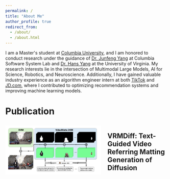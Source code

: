 ```yaml
---
permalink: /
title: "About Me"
author_profile: true
redirect_from: 
  - /about/
  - /about.html
---
```



I am a Master's student at [Columbia University](https://www.columbia.edu/), and I am honored to conduct research under the guidance of [Dr. Junfeng Yang](https://www.cs.columbia.edu/~junfeng/) at Columbia Software System Lab and [Dr. Hans Yang](https://bio.lehanyang.info/) at the University of Virginia. My research interests lie in the intersection of Multimodal Large Models, AI for Science, Robotics, and Neuroscience. Additionally, I have gained valuable industry experience as an algorithm engineer intern at both [TikTok](https://www.tiktok.com/) and [JD.com](https://www.jd.com/), where I contributed to optimizing recommendation systems and improving machine learning models.



Publication
======
<div style="display: flex; align-items: center; justify-content: center;">
  <img src="https://github.com/Geeksongs/geeksongs.github.io/raw/master/images/pub1.png" alt="My Image" width="300" />
  <div style="margin-left: 20px;">
    <h2>VRMDiff: Text-Guided Video Referring Matting Generation of Diffusion</h2>
  </div>
</div>


